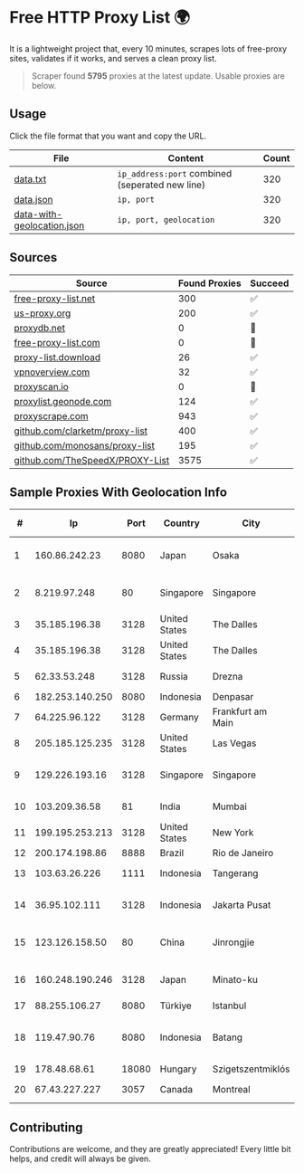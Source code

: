 
# Free HTTP Proxy List 🌍

It is a lightweight project that, every 10 minutes, scrapes lots of free-proxy sites, validates if it works, and serves a clean proxy list.


> Scraper found **5795** proxies at the latest update. Usable proxies are below.

## Usage

Click the file format that you want and copy the URL.


|File|Content|Count|
|----|-------|-----|
|[data.txt](https://raw.githubusercontent.com/themiralay/Proxy-List-World/master/data.txt)|`ip_address:port` combined (seperated new line)|320|
|[data.json](https://raw.githubusercontent.com/themiralay/Proxy-List-World/master/data.json)|`ip, port`|320|
|[data-with-geolocation.json](https://raw.githubusercontent.com/themiralay/Proxy-List-World/master/data-with-geolocation.json)|`ip, port, geolocation`|320|

## Sources

|Source|Found Proxies|Succeed|
|------|-------------|-------|
|[free-proxy-list.net](https://free-proxy-list.net)|300|✅|
|[us-proxy.org](https://www.us-proxy.org)|200|✅|
|[proxydb.net](http://proxydb.net)|0|🚫|
|[free-proxy-list.com](https://free-proxy-list.com/?page=&port=&type%5B%5D=http&type%5B%5D=https&up_time=0&search=Search)|0|🚫|
|[proxy-list.download](https://www.proxy-list.download/HTTP)|26|✅|
|[vpnoverview.com](https://vpnoverview.com/privacy/anonymous-browsing/free-proxy-servers)|32|✅|
|[proxyscan.io](https://www.proxyscan.io)|0|🚫|
|[proxylist.geonode.com](https://proxylist.geonode.com/api/proxy-list?limit=300&page=1&sort_by=lastChecked&sort_type=desc&protocols=http,https)|124|✅|
|[proxyscrape.com](https://api.proxyscrape.com/v2/?request=displayproxies&protocol=http&timeout=10000&country=all&ssl=all&anonymity=all)|943|✅|
|[github.com/clarketm/proxy-list](https://raw.githubusercontent.com/clarketm/proxy-list/master/proxy-list-raw.txt)|400|✅|
|[github.com/monosans/proxy-list](https://raw.githubusercontent.com/monosans/proxy-list/main/proxies/http.txt)|195|✅|
|[github.com/TheSpeedX/PROXY-List](https://raw.githubusercontent.com/TheSpeedX/PROXY-List/master/http.txt)|3575|✅|


## Sample Proxies With Geolocation Info

|#|Ip|Port|Country|City|Internet Service Provider|
|-|--|----|-------|----|-------------------------|
|1|160.86.242.23|8080|Japan|Osaka|Sony Network Communications Inc|
|2|8.219.97.248|80|Singapore|Singapore|Alibaba (US) Technology Co., Ltd.|
|3|35.185.196.38|3128|United States|The Dalles|Google LLC|
|4|35.185.196.38|3128|United States|The Dalles|Google LLC|
|5|62.33.53.248|3128|Russia|Drezna|TRANS-TELECOM|
|6|182.253.140.250|8080|Indonesia|Denpasar|Biznet Networks|
|7|64.225.96.122|3128|Germany|Frankfurt am Main|DigitalOcean, LLC|
|8|205.185.125.235|3128|United States|Las Vegas|FranTech Solutions|
|9|129.226.193.16|3128|Singapore|Singapore|Tencent Cloud Computing (Beijing) Co|
|10|103.209.36.58|81|India|Mumbai|Syscon Infoway Pvt. Ltd.|
|11|199.195.253.213|3128|United States|New York|FranTech Solutions|
|12|200.174.198.86|8888|Brazil|Rio de Janeiro|Claro S.A|
|13|103.63.26.226|1111|Indonesia|Tangerang|PT Global Media Data Prima|
|14|36.95.102.111|3128|Indonesia|Jakarta Pusat|PT. Telekomunikasi Indonesia|
|15|123.126.158.50|80|China|Jinrongjie|China Unicom Beijing Province Network|
|16|160.248.190.246|3128|Japan|Minato-ku|NTT PC Communications, Inc.|
|17|88.255.106.27|8080|Türkiye|Istanbul|TurkTelekom|
|18|119.47.90.76|8080|Indonesia|Batang|PT. JAWA POS NATIONAL NETWORK MEDIALINK|
|19|178.48.68.61|18080|Hungary|Szigetszentmiklós|UPC|
|20|67.43.227.227|3057|Canada|Montreal|GloboTech Communications|



## Contributing

Contributions are welcome, and they are greatly appreciated! Every
little bit helps, and credit will always be given.

